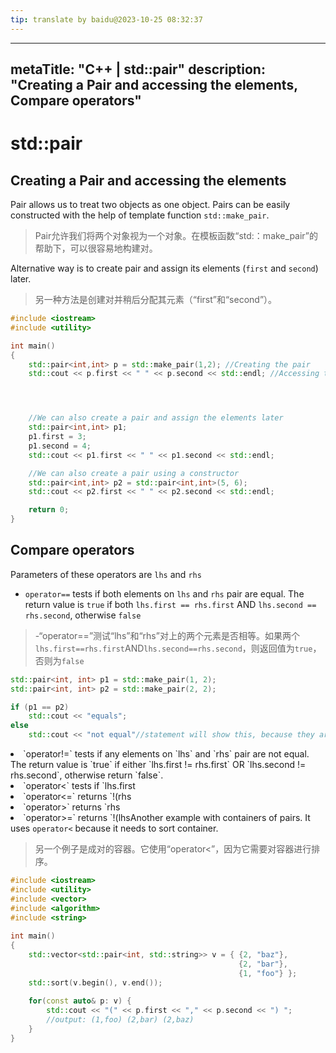 ```yaml
---
tip: translate by baidu@2023-10-25 08:32:37
---
```

---
metaTitle: "C++ | std::pair"
description: "Creating a Pair and accessing the elements, Compare operators"
---

# std::pair



## Creating a Pair and accessing the elements



Pair allows us to treat two objects as one object. Pairs can be easily constructed with the help of template function `std::make_pair`.

> Pair允许我们将两个对象视为一个对象。在模板函数“std:：make_pair”的帮助下，可以很容易地构建对。


Alternative way is to create pair and assign its elements (`first` and `second`) later.

> 另一种方法是创建对并稍后分配其元素（“first”和“second”）。

```cpp
#include <iostream>
#include <utility>

int main()
{
    std::pair<int,int> p = std::make_pair(1,2); //Creating the pair
    std::cout << p.first << " " << p.second << std::endl; //Accessing the elements




    //We can also create a pair and assign the elements later
    std::pair<int,int> p1;
    p1.first = 3;
    p1.second = 4;
    std::cout << p1.first << " " << p1.second << std::endl;

    //We can also create a pair using a constructor
    std::pair<int,int> p2 = std::pair<int,int>(5, 6);
    std::cout << p2.first << " " << p2.second << std::endl;

    return 0;
}

```



## Compare operators


Parameters of these operators are `lhs` and `rhs`


- `operator==` tests if both elements on `lhs` and `rhs` pair are equal. The return value is `true` if both `lhs.first == rhs.first` AND  `lhs.second == rhs.second`, otherwise `false`

> -“operator==”测试“lhs”和“rhs”对上的两个元素是否相等。如果两个`lhs.first==rhs.first`AND`lhs.second==rhs.second`，则返回值为`true`，否则为`false`

```cpp
std::pair<int, int> p1 = std::make_pair(1, 2);
std::pair<int, int> p2 = std::make_pair(2, 2);

if (p1 == p2)
    std::cout << "equals";
else
    std::cout << "not equal"//statement will show this, because they are not identical

```


<li>
`operator!=`  tests if any elements on `lhs` and `rhs` pair are not equal. The return value is `true` if either `lhs.first != rhs.first` OR `lhs.second != rhs.second`, otherwise return `false`.
</li>
<li>
`operator<` tests if `lhs.first<rhs.first`, returns `true`. Otherwise, if `rhs.first<lhs.first` returns `false`. Otherwise, if `lhs.second<rhs.second` returns `true`, otherwise, returns `false`.
</li>
<li>
`operator<=` returns `!(rhs<lhs)`
</li>
<li>
`operator>` returns `rhs<lhs`
</li>
<li>
`operator>=` returns `!(lhs<rhs)`

Another example with containers of pairs. It uses `operator<` because it needs to sort container.

> 另一个例子是成对的容器。它使用“operator<”，因为它需要对容器进行排序。
</li>

```cpp
#include <iostream>
#include <utility>
#include <vector>
#include <algorithm>
#include <string>
 
int main()
{
    std::vector<std::pair<int, std::string>> v = { {2, "baz"},
                                                   {2, "bar"},
                                                   {1, "foo"} };
    std::sort(v.begin(), v.end());
 
    for(const auto& p: v) {
        std::cout << "(" << p.first << "," << p.second << ") ";
        //output: (1,foo) (2,bar) (2,baz)
    }
}

```

